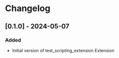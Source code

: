# Changelog

## [0.1.0] - 2024-05-07

### Added

- Initial version of test_scripting_extension Extension
